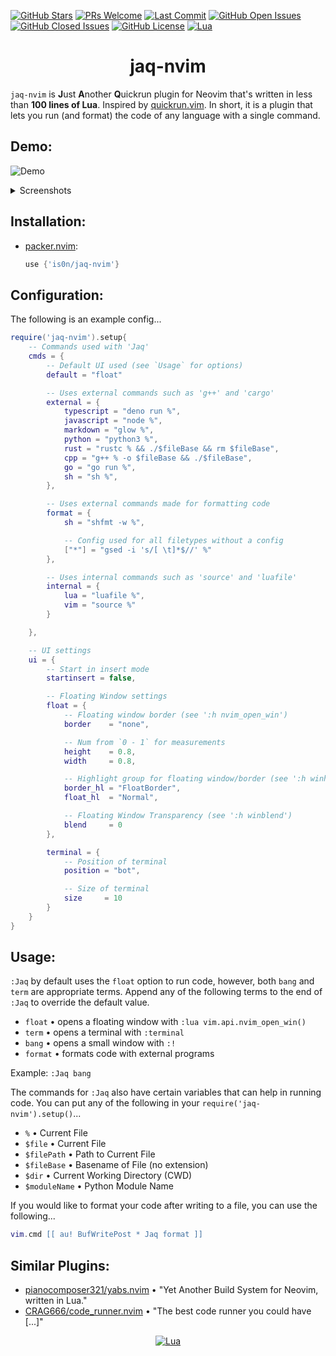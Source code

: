 [![GitHub Stars](https://img.shields.io/github/stars/is0n/jaq-nvim.svg?style=social&label=Star&maxAge=2592000)](https://github.com/is0n/jaq-nvim/stargazers/)
[![PRs Welcome](https://img.shields.io/badge/PRs-welcome-brightgreen.svg)](http://makeapullrequest.com)
[![Last Commit](https://img.shields.io/github/last-commit/is0n/jaq-nvim)](https://github.com/is0n/jaq-nvim/pulse)
[![GitHub Open Issues](https://img.shields.io/github/issues/is0n/jaq-nvim.svg)](https://github.com/is0n/jaq-nvim/issues/)
[![GitHub Closed Issues](https://img.shields.io/github/issues-closed/is0n/jaq-nvim.svg)](https://github.com/is0n/jaq-nvim/issues?q=is%3Aissue+is%3Aclosed)
[![GitHub License](https://img.shields.io/github/license/is0n/jaq-nvim?logo=GNU)](https://github.com/is0n/jaq-nvim/blob/master/LICENSE)
[![Lua](https://img.shields.io/badge/Lua-2C2D72?logo=lua&logoColor=white)](https://github.com/is0n/fm-nvim/search?l=lua)

<h1 align='center'>jaq-nvim</h1>

`jaq-nvim` is **J**ust **A**nother **Q**uickrun plugin for Neovim that's written in less than **100 lines of Lua**. Inspired by [quickrun.vim](https://github.com/D0n9X1n/quickrun.vim). In short, it is a plugin that lets you run (and format) the code of any language with a single command.

## Demo:

![Demo](https://user-images.githubusercontent.com/57725322/143307370-861066e8-cae0-4641-8185-25c031baafbb.gif)

<p>
<details>
<summary>Screenshots</summary>

##### Run C++ Code w/ :Jaq Bang

![Jaq Bang](https://user-images.githubusercontent.com/57725322/143304594-45df53fc-8aeb-424b-b688-70779b7c9533.png)

##### Run C++ Code w/ :Jaq Float

![Jaq Float](https://user-images.githubusercontent.com/57725322/143304610-053d2593-53a9-4839-9bb3-c61e0de66022.png)

##### Run C++ Code w/ :Jaq Term

![Jaq Term](https://user-images.githubusercontent.com/57725322/143304617-b0d13aa6-368a-4968-8b89-909d6ddbcf60.png)

</details>
</p>

## Installation:

- [packer.nvim](https://github.com/wbthomason/packer.nvim):
  ```lua
  use {'is0n/jaq-nvim'}
  ```

## Configuration:

The following is an example config...

```lua
require('jaq-nvim').setup{
	-- Commands used with 'Jaq'
	cmds = {
		-- Default UI used (see `Usage` for options)
		default = "float"

		-- Uses external commands such as 'g++' and 'cargo'
		external = {
			typescript = "deno run %",
			javascript = "node %",
			markdown = "glow %",
			python = "python3 %",
			rust = "rustc % && ./$fileBase && rm $fileBase",
			cpp = "g++ % -o $fileBase && ./$fileBase",
			go = "go run %",
			sh = "sh %",
		},

		-- Uses external commands made for formatting code
		format = {
			sh = "shfmt -w %",

			-- Config used for all filetypes without a config
			["*"] = "gsed -i 's/[ \t]*$//' %"
		},

		-- Uses internal commands such as 'source' and 'luafile'
		internal = {
			lua = "luafile %",
			vim = "source %"
		}

	},

	-- UI settings
	ui = {
		-- Start in insert mode
		startinsert = false,

		-- Floating Window settings
		float = {
			-- Floating window border (see ':h nvim_open_win')
			border    = "none",

			-- Num from `0 - 1` for measurements
			height    = 0.8,
			width     = 0.8,

			-- Highlight group for floating window/border (see ':h winhl')
			border_hl = "FloatBorder",
			float_hl  = "Normal",

			-- Floating Window Transparency (see ':h winblend')
			blend     = 0
		},

		terminal = {
			-- Position of terminal
			position = "bot",

			-- Size of terminal
			size     = 10
		}
	}
}
```

## Usage:

`:Jaq` by default uses the `float` option to run code, however, both `bang` and `term` are appropriate terms. Append any of the following terms to the end of `:Jaq` to override the default value.

- `float` • opens a floating window with `:lua vim.api.nvim_open_win()`
- `term` • opens a terminal with `:terminal`
- `bang` • opens a small window with `:!`
- `format` • formats code with external programs

Example: `:Jaq bang`

The commands for `:Jaq` also have certain variables that can help in running code. You can put any of the following in your `require('jaq-nvim').setup()`...

- `%` • Current File
- `$file` • Current File
- `$filePath` • Path to Current File
- `$fileBase` • Basename of File (no extension)
- `$dir` • Current Working Directory (CWD)
- `$moduleName` • Python Module Name

If you would like to format your code after writing to a file, you can use the following...
```lua
vim.cmd [[ au! BufWritePost * Jaq format ]]
```

## Similar Plugins:

- [pianocomposer321/yabs.nvim](https://github.com/pianocomposer321/yabs.nvim) • "Yet Another Build System for Neovim, written in Lua."
- [CRAG666/code_runner.nvim](https://github.com/CRAG666/code_runner.nvim) • "The best code runner you could have [...]"

<div align="center" id="madewithlua">

[![Lua](https://img.shields.io/badge/Made%20with%20Lua-blue.svg?style=for-the-badge&logo=lua)](#madewithlua)

</div>
